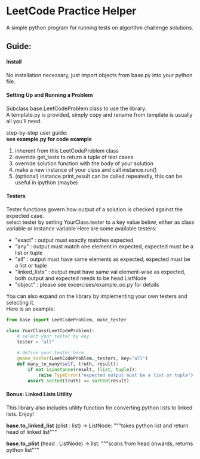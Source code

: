 # LeetCode Practice Helper

A simple python program for running tests on algorithm challenge solutions.


## Guide:

#### Install
No installation necessary, just import objects from base.py into your python file.

#### Setting Up and Running a Problem
Subclass base.LeetCodeProblem class to use the library.  
A template.py is provided, simply copy and rename from template is usually all you'll need.  

step-by-step user guide:  
**see example.py for code example**
1. inherent from this LeetCodeProblem class
2. override get_tests to return a tuple of test cases
3. override solution function with the body of your solution
4. make a new instance of your class and call instance.run()
5. (optional) instance.print_result can be called repeatedly, this can be useful in ipython (maybe)  

#### Testers
Tester functions govern how output of a solution is checked against the expected case.  
select tester by setting YourClass.tester to a key value below, either as class variable or instance variable
Here are some available testers:  
- "exact" : output must exactly matches expected  
- "any" : output must match one element in expected, expected must be a list or tuple  
- "all" : output must have same elements as expected, expected must be a list or tuple  
- "linked_lists" : output must have same val element-wise as expected, both output and expected needs to be head ListNode    
- "object" : please see excercises/example_oo.py for details

You can also expand on the library by implementing your own testers and selecting it.  
Here is an example:
```python
from base import LeetCodeProblem, make_tester

class YourClass(LeetCodeProblem):
    # select your tester by key
    tester = "all"    
    
    # define your tester here
    @make_tester(LeetCodeProblem._testers, key="all")
    def many_to_many(self, truth, result):
        if not isinstance(result, (list, tuple)):
            raise TypeError("expected output must be a list or tuple")
        assert sorted(truth) == sorted(result)
```

#### Bonus: Linked Lists Utility
This library also includes utility function for converting python lists to linked lists. Enjoy!  

__base.to_linked_list__ (plist : list) -> ListNode: 
"""takes python list and return head of linked list"""  

__base.to_plist__ (head : ListNode) -> list: 
"""scans from head onwards, returns python list"""
